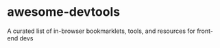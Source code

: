 awesome-devtools
================

A curated list of in-browser bookmarklets, tools, and resources for front-end devs
